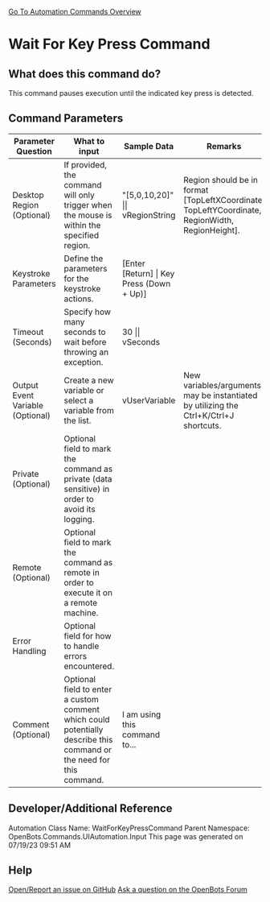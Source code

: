 <!--TITLE: Wait For Key Press Command -->
<!-- SUBTITLE: a command in the UI Automation Commands\Input group. -->
[Go To Automation Commands Overview](/automation-commands)


# Wait For Key Press Command


## What does this command do?
This command pauses execution until the indicated key press is detected.


## Command Parameters
| Parameter Question   	| What to input  	|  Sample Data 	| Remarks  	|
| ---                    | ---               | ---           | ---       |
|Desktop Region (Optional)|If provided, the command will only trigger when the mouse is within the specified region.|"[5,0,10,20]" \|\| vRegionString|Region should be in format [TopLeftXCoordinate, TopLeftYCoordinate, RegionWidth, RegionHeight].|
|Keystroke Parameters|Define the parameters for the keystroke actions.|[Enter [Return] \| Key Press (Down + Up)]||
|Timeout (Seconds)|Specify how many seconds to wait before throwing an exception.|30 \|\| vSeconds||
|Output Event Variable (Optional)|Create a new variable or select a variable from the list.|vUserVariable|New variables/arguments may be instantiated by utilizing the Ctrl+K/Ctrl+J shortcuts.|
|Private (Optional)|Optional field to mark the command as private (data sensitive) in order to avoid its logging.|||
|Remote (Optional)|Optional field to mark the command as remote in order to execute it on a remote machine.|||
|Error Handling|Optional field for how to handle errors encountered.|||
|Comment (Optional)|Optional field to enter a custom comment which could potentially describe this command or the need for this command.|I am using this command to...||


## Developer/Additional Reference
Automation Class Name: WaitForKeyPressCommand
Parent Namespace: OpenBots.Commands.UIAutomation.Input
This page was generated on 07/19/23 09:51 AM


## Help
[Open/Report an issue on GitHub](https://github.com/OpenBotsAI/OpenBots.Studio/issues/new)
[Ask a question on the OpenBots Forum](https://openbots.ai/forums/)
